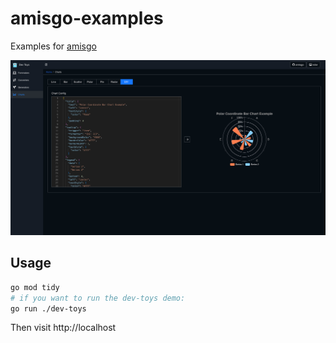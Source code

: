 # amisgo-examples

Examples for [amisgo](https://github.com/zrcoder/amisgo)

![devtoys](dtoy.png)

## Usage

```sh
go mod tidy
# if you want to run the dev-toys demo:
go run ./dev-toys
```

Then visit http://localhost
